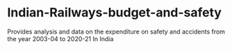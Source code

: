 # Indian-Railways-budget-and-safety
Provides analysis and data on the expenditure on safety and accidents from the year 2003-04 to 2020-21 In India
